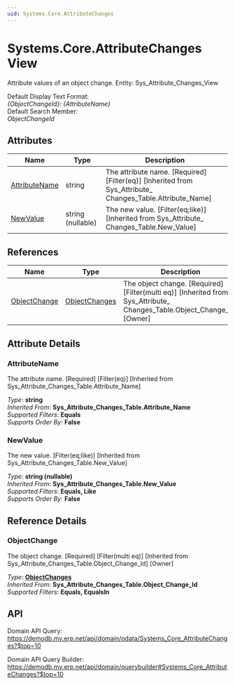 ```yaml
---
uid: Systems.Core.AttributeChanges
---
```

# Systems.Core.AttributeChanges View

Attribute values of an object change. Entity: Sys_Attribute_Changes_View

Default Display Text Format:  
_{ObjectChangeId}: {AttributeName}_  
Default Search Member:  
_ObjectChangeId_  

## Attributes

| Name | Type | Description |
| ---- | ---- | --- |
| [AttributeName](Systems.Core.AttributeChanges.md#attributename) | string | The attribute name. [Required] [Filter(eq)] [Inherited from Sys_Attribute_<br />Changes_Table.Attribute_Name] 
| [NewValue](Systems.Core.AttributeChanges.md#newvalue) | string (nullable) | The new value. [Filter(eq;like)] [Inherited from Sys_Attribute_<br />Changes_Table.New_Value] 

## References

| Name | Type | Description |
| ---- | ---- | --- |
| [ObjectChange](Systems.Core.AttributeChanges.md#objectchange) | [ObjectChanges](Systems.Core.ObjectChanges.md) | The object change. [Required] [Filter(multi eq)] [Inherited from Sys_Attribute_<br />Changes_Table.Object_Change_Id] [Owner] |


## Attribute Details

### AttributeName

The attribute name. [Required] [Filter(eq)] [Inherited from Sys_Attribute_Changes_Table.Attribute_Name]

_Type_: **string**  
_Inherited From_: **Sys_Attribute_Changes_Table.Attribute_Name**  
_Supported Filters_: **Equals**  
_Supports Order By_: **False**  

### NewValue

The new value. [Filter(eq;like)] [Inherited from Sys_Attribute_Changes_Table.New_Value]

_Type_: **string (nullable)**  
_Inherited From_: **Sys_Attribute_Changes_Table.New_Value**  
_Supported Filters_: **Equals, Like**  
_Supports Order By_: **False**  


## Reference Details

### ObjectChange

The object change. [Required] [Filter(multi eq)] [Inherited from Sys_Attribute_Changes_Table.Object_Change_Id] [Owner]

_Type_: **[ObjectChanges](Systems.Core.ObjectChanges.md)**  
_Inherited From_: **Sys_Attribute_Changes_Table.Object_Change_Id**  
_Supported Filters_: **Equals, EqualsIn**  


## API

Domain API Query:
<https://demodb.my.erp.net/api/domain/odata/Systems_Core_AttributeChanges?$top=10>

Domain API Query Builder:
<https://demodb.my.erp.net/api/domain/querybuilder#Systems_Core_AttributeChanges?$top=10>

